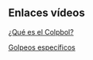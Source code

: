 ## Enlaces vídeos

[¿Qué es el Colpbol?](https://www.youtube.com/watch?v=_c4CNrEP8kU)

[Golpeos específicos](https://www.youtube.com/watch?v=NTvNCbfpU5w)